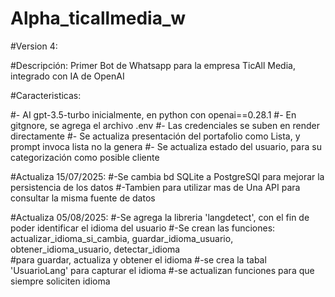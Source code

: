 # Alpha_ticallmedia_w

#Version 4:

#Descripción: Primer Bot de Whatsapp para la empresa TicAll Media, integrado con IA de OpenAI

#Caracteristicas: 

#- AI gpt-3.5-turbo inicialmente, en python con openai==0.28.1
#- En gitgnore, se agrega el archivo .env
#- Las credenciales se suben en render directamente
#- Se actualiza presentación del portafolio como Lista, y prompt invoca lista no la genera
#- Se actualiza estado del usuario, para su categorización como posible cliente

#Actualiza 15/07/2025:
#-Se cambia bd SQLite a PostgreSQl para mejorar la persistencia de los datos
#-Tambien para utilizar mas de Una API para consultar la misma fuente de datos

#Actualiza 05/08/2025:
#-Se agrega la libreria 'langdetect', con el fin de poder identificar el idioma del usuario
#-Se crean las funciones: actualizar_idioma_si_cambia, guardar_idioma_usuario, obtener_idioma_usuario, detectar_idioma  
#para guardar, actualiza y obtener el idioma
#-se crea la tabal 'UsuarioLang' para capturar el idioma
#-se actualizan funciones para que siempre soliciten idioma
